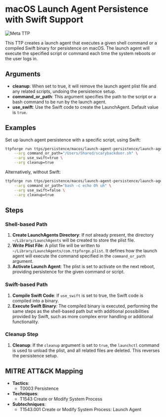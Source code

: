 # macOS Launch Agent Persistence with Swift Support

![Meta TTP](https://img.shields.io/badge/Meta_TTP-blue)

This TTP creates a launch agent that executes a given shell command or a
compiled Swift binary for persistence on macOS. The launch agent will execute
the specified script or command each time the system reboots or the user logs
in.

## Arguments

- **cleanup**: When set to true, it will remove the launch agent plist file
  and any related scripts, undoing the persistence setup.
- **command_or_path**: This argument specifies the path to the script or a bash
  command to be run by the launch agent.
- **use_swift**: Use the Swift code to create the LaunchAgent.
  Default value is `true`.

## Examples

Set up launch agent persistence with a specific script, using Swift:

```bash
ttpforge run ttps/persistence/macos/launch-agent-persistence/launch-agent-persistence.yaml \
    --arg command_or_path="/Users/Shared/scarybackdoor.sh" \
    --arg use_swift=true \
    --arg cleanup=true
```

Alternatively, without Swift:

```bash
ttpforge run ttps/persistence/macos/launch-agent-persistence/launch-agent-persistence.yaml \
    --arg command_or_path="bash -c echo Oh uh" \
    --arg use_swift=false \
    --arg cleanup=true
```

## Steps

### Shell-based Path

1. **Create LaunchAgents Directory**: If not already present, the directory
   `~/Library/LaunchAgents` will be created to store the plist file.
2. **Write Plist File**: A plist file will be written to
   `~/Library/LaunchAgents/com.ttpforge.plist`. It defines how the launch agent
   will execute the command specified in the `command_or_path` argument.
3. **Activate Launch Agent**: The plist is set to activate on the next reboot,
   providing persistence for the given command or script.

### Swift-based Path

1. **Compile Swift Code**: If `use_swift` is set to true, the Swift code is
   compiled into a binary.
2. **Execute Swift Binary**: The compiled binary is executed, performing the
   same steps as the shell-based path but with additional possibilities
   provided by Swift, such as more complex error handling or additional
   functionality.

### Cleanup Step

1. **Cleanup**: If the `cleanup` argument is set to `true`,
   the `launchctl` command is used to unload the plist, and all related
   files are deleted. This reverses the persistence setup.

## MITRE ATT&CK Mapping

- **Tactics**:
  - T0003 Persistence
- **Techniques**:
  - T1543 Create or Modify System Process
- **Subtechniques**:
  - T1543.001 Create or Modify System Process: Launch Agent
